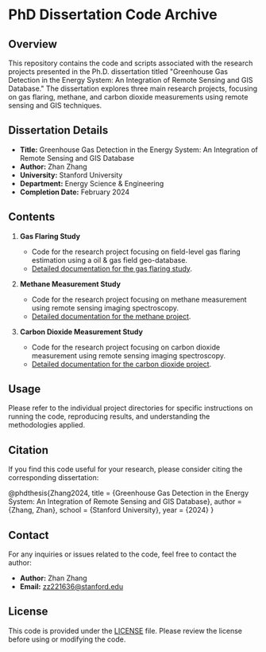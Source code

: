 # PhD Dissertation Code Archive

## Overview

This repository contains the code and scripts associated with the research projects presented in the Ph.D. dissertation titled "Greenhouse Gas Detection in the Energy System: An Integration of Remote Sensing and GIS Database." The dissertation explores three main research projects, focusing on gas flaring, methane, and carbon dioxide measurements using remote sensing and GIS techniques.

## Dissertation Details

- **Title:** Greenhouse Gas Detection in the Energy System: An Integration of Remote Sensing and GIS Database
- **Author:** Zhan Zhang
- **University:** Stanford University
- **Department:** Energy Science & Engineering
- **Completion Date:** February 2024

## Contents

1. **Gas Flaring Study**
    - Code for the research project focusing on field-level gas flaring estimation using a oil & gas field geo-database.
    - [Detailed documentation for the gas flaring study](./GasFlaring/README.md).

2. **Methane Measurement Study**
    - Code for the research project focusing on methane measurement using remote sensing imaging spectroscopy.
    - [Detailed documentation for the methane project](./MethaneMeasurement/README.md).

3. **Carbon Dioxide Measurement Study**
    - Code for the research project focusing on carbon dioxide measurement using remote sensing imaging spectroscopy.
    - [Detailed documentation for the carbon dioxide project](./CarbonDioxideMeasurement/README.md).

## Usage

Please refer to the individual project directories for specific instructions on running the code, reproducing results, and understanding the methodologies applied.

## Citation

If you find this code useful for your research, please consider citing the corresponding dissertation:

@phdthesis{Zhang2024,
title = {Greenhouse Gas Detection in the Energy System: An Integration of Remote Sensing and GIS Database},
author = {Zhang, Zhan},
school = {Stanford University},
year = {2024}
}

## Contact

For any inquiries or issues related to the code, feel free to contact the author:

- **Author:** Zhan Zhang
- **Email:** zz221636@stanford.edu

## License

This code is provided under the [LICENSE](./LICENSE) file. Please review the license before using or modifying the code.
